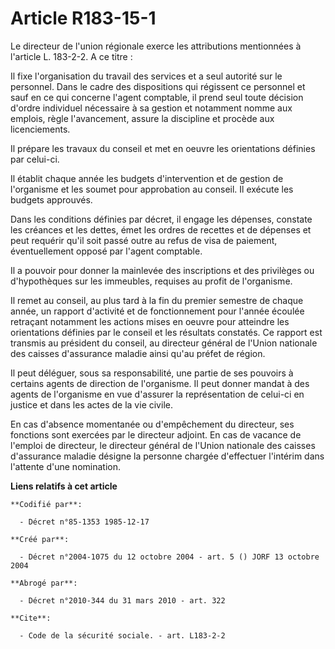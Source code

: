 # Article R183-15-1

Le directeur de l'union régionale exerce les attributions mentionnées à l'article L. 183-2-2. A ce titre :

Il fixe l'organisation du travail des services et a seul autorité sur le personnel. Dans le cadre des dispositions qui
régissent ce personnel et sauf en ce qui concerne l'agent comptable, il prend seul toute décision d'ordre individuel
nécessaire à sa gestion et notamment nomme aux emplois, règle l'avancement, assure la discipline et procède aux
licenciements.

Il prépare les travaux du conseil et met en oeuvre les orientations définies par celui-ci.

Il établit chaque année les budgets d'intervention et de gestion de l'organisme et les soumet pour approbation au conseil. Il
exécute les budgets approuvés.

Dans les conditions définies par décret, il engage les dépenses, constate les créances et les dettes, émet les ordres de
recettes et de dépenses et peut requérir qu'il soit passé outre au refus de visa de paiement, éventuellement opposé par
l'agent comptable.

Il a pouvoir pour donner la mainlevée des inscriptions et des privilèges ou d'hypothèques sur les immeubles, requises au
profit de l'organisme.

Il remet au conseil, au plus tard à la fin du premier semestre de chaque année, un rapport d'activité et de fonctionnement
pour l'année écoulée retraçant notamment les actions mises en oeuvre pour atteindre les orientations définies par le conseil
et les résultats constatés. Ce rapport est transmis au président du conseil, au directeur général de l'Union nationale des
caisses d'assurance maladie ainsi qu'au préfet de région.

Il peut déléguer, sous sa responsabilité, une partie de ses pouvoirs à certains agents de direction de l'organisme. Il peut
donner mandat à des agents de l'organisme en vue d'assurer la représentation de celui-ci en justice et dans les actes de la
vie civile.

En cas d'absence momentanée ou d'empêchement du directeur, ses fonctions sont exercées par le directeur adjoint. En cas de
vacance de l'emploi de directeur, le directeur général de l'Union nationale des caisses d'assurance maladie désigne la
personne chargée d'effectuer l'intérim dans l'attente d'une nomination.

**Liens relatifs à cet article**

	**Codifié par**:

	  - Décret n°85-1353 1985-12-17

	**Créé par**:

	  - Décret n°2004-1075 du 12 octobre 2004 - art. 5 () JORF 13 octobre 2004

	**Abrogé par**:

	  - Décret n°2010-344 du 31 mars 2010 - art. 322

	**Cite**:

	  - Code de la sécurité sociale. - art. L183-2-2
